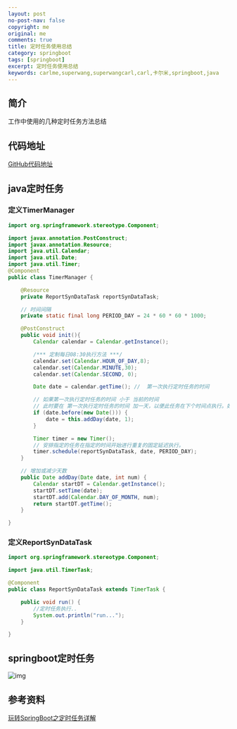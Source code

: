 ```yaml
---
layout: post
no-post-nav: false 
copyright: me
original: me
comments: true
title: 定时任务使用总结
category: springboot
tags: [springboot]
excerpt: 定时任务使用总结
keywords: carlme,superwang,superwangcarl,carl,卡尔米,springboot,java
---
```


## 简介

工作中使用的几种定时任务方法总结

## 代码地址

[GitHub代码地址](https://github.com/SuperWangCarl/spring-boot-examples/tree/master/scheduled)

## java定时任务

### 定义TimerManager

```java
import org.springframework.stereotype.Component;

import javax.annotation.PostConstruct;
import javax.annotation.Resource;
import java.util.Calendar;
import java.util.Date;
import java.util.Timer;
@Component
public class TimerManager {

	@Resource
	private ReportSynDataTask reportSynDataTask;

	// 时间间隔
	private static final long PERIOD_DAY = 24 * 60 * 60 * 1000;

	@PostConstruct
	public void init(){
		Calendar calendar = Calendar.getInstance();

		/*** 定制每日08:30执行方法 ***/
		calendar.set(Calendar.HOUR_OF_DAY,8);
		calendar.set(Calendar.MINUTE,30);
		calendar.set(Calendar.SECOND, 0);

		Date date = calendar.getTime(); //  第一次执行定时任务的时间

		// 如果第一次执行定时任务的时间 小于 当前的时间
		// 此时要在 第一次执行定时任务的时间 加一天，以便此任务在下个时间点执行。如果不加一天，任务会立即执行。
		if (date.before(new Date())) {
			date = this.addDay(date, 1);
		}

		Timer timer = new Timer();
		// 安排指定的任务在指定的时间开始进行重复的固定延迟执行。
		timer.schedule(reportSynDataTask, date, PERIOD_DAY);
	}

	// 增加或减少天数
	public Date addDay(Date date, int num) {
		Calendar startDT = Calendar.getInstance();
		startDT.setTime(date);
		startDT.add(Calendar.DAY_OF_MONTH, num);
		return startDT.getTime();
	}

}
```

### 定义ReportSynDataTask

```java
import org.springframework.stereotype.Component;

import java.util.TimerTask;

@Component
public class ReportSynDataTask extends TimerTask {

	public void run() {
		//定时任务执行..
		System.out.println("run...");
	}

}
```

## springboot定时任务

![img]({{site.cdn}}assets/images/blog/2019/20190527165706.png)

## 参考资料

[玩转SpringBoot之定时任务详解](https://www.cnblogs.com/mmzs/p/10161936.html)